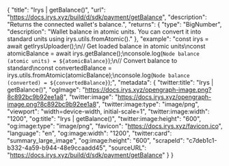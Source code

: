 {
  "title": "Irys | getBalance()",
  "url": "https://docs.irys.xyz/build/d/sdk/payment/getBalance",
  "description": "Returns the connected wallet's balance.",
  "returns": {
    "type": "BigNumber",
    "description": "Wallet balance in atomic units. You can convert it into standard units using irys.utils.fromAtomic()."
  },
  "example": "const irys = await getIrysUploader();\n// Get loaded balance in atomic units\nconst atomicBalance = await irys.getBalance();\nconsole.log(`Node balance (atomic units) = ${atomicBalance}`);\n// Convert balance to standard\nconst convertedBalance = irys.utils.fromAtomic(atomicBalance);\nconsole.log(`Node balance (converted) = ${convertedBalance}`);",
  "metadata": {
    "twitter:title": "Irys | getBalance()",
    "ogImage": "https://docs.irys.xyz/opengraph-image.png?8c892bc9b92ee1a8",
    "twitter:image": "https://docs.irys.xyz/opengraph-image.png?8c892bc9b92ee1a8",
    "twitter:image:type": "image/png",
    "viewport": "width=device-width, initial-scale=1",
    "twitter:image:width": "1200",
    "og:title": "Irys | getBalance()",
    "twitter:image:height": "600",
    "og:image:type": "image/png",
    "favicon": "https://docs.irys.xyz/favicon.ico",
    "language": "en",
    "og:image:width": "1200",
    "twitter:card": "summary_large_image",
    "og:image:height": "600",
    "scrapeId": "c7deb1c1-b332-4a59-b944-48e9ccaadd45",
    "sourceURL": "https://docs.irys.xyz/build/d/sdk/payment/getBalance"
  }
}